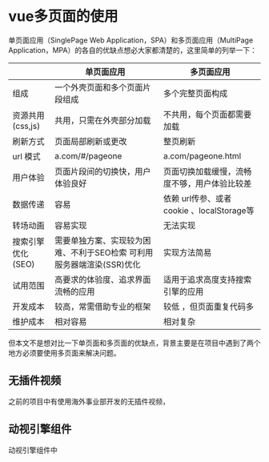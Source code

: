 # vue多页面的使用

单页面应用（SinglePage Web Application，SPA）和多页面应用（MultiPage Application，MPA）的各自的优缺点想必大家都清楚的，这里简单的列举一下：

|                   | **单页面应用**                                               | **多页面应用**                               |
| ----------------- | ------------------------------------------------------------ | -------------------------------------------- |
| 组成              | 一个外壳页面和多个页面片段组成                               | 多个完整页面构成                             |
| 资源共用(css,js)  | 共用，只需在外壳部分加载                                     | 不共用，每个页面都需要加载                   |
| 刷新方式          | 页面局部刷新或更改                                           | 整页刷新                                     |
| url 模式          | a.com/#/pageone                                              | a.com/pageone.html                           |
| 用户体验          | 页面片段间的切换快，用户体验良好                             | 页面切换加载缓慢，流畅度不够，用户体验比较差 |
| 数据传递          | 容易                                                         | 依赖 url传参、或者cookie 、localStorage等    |
| 转场动画          | 容易实现                                                     | 无法实现                                     |
| 搜索引擎优化(SEO) | 需要单独方案、实现较为困难、不利于SEO检索 可利用服务器端渲染(SSR)优化 | 实现方法简易                                 |
| 试用范围          | 高要求的体验度、追求界面流畅的应用                           | 适用于追求高度支持搜索引擎的应用             |
| 开发成本          | 较高，常需借助专业的框架                                     | 较低 ，但页面重复代码多                      |
| 维护成本          | 相对容易                                                     | 相对复杂                                     |

但本文不是想对比一下单页面和多页面的优缺点，背景主要是在项目中遇到了两个地方必须要使用多页面来解决问题。

## 无插件视频

之前的项目中有使用海外事业部开发的无插件视频，



## 动视引擎组件

动视引擎组件中